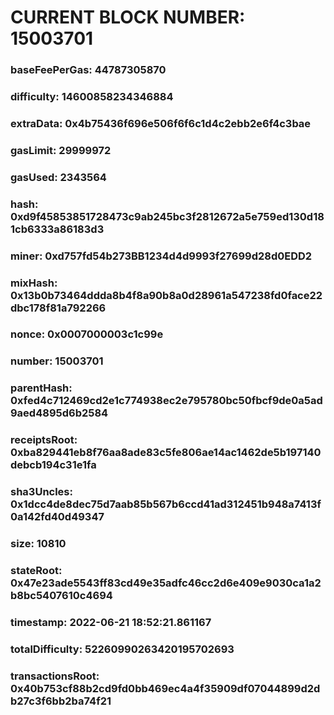 # CURRENT BLOCK NUMBER: 15003701

### baseFeePerGas: 44787305870
### difficulty: 14600858234346884
### extraData: 0x4b75436f696e506f6f6c1d4c2ebb2e6f4c3bae
### gasLimit: 29999972
### gasUsed: 2343564
### hash: 0xd9f45853851728473c9ab245bc3f2812672a5e759ed130d181cb6333a86183d3
### miner: 0xd757fd54b273BB1234d4d9993f27699d28d0EDD2
### mixHash: 0x13b0b73464ddda8b4f8a90b8a0d28961a547238fd0face22dbc178f81a792266
### nonce: 0x0007000003c1c99e
### number: 15003701
### parentHash: 0xfed4c712469cd2e1c774938ec2e795780bc50fbcf9de0a5ad9aed4895d6b2584
### receiptsRoot: 0xba829441eb8f76aa8ade83c5fe806ae14ac1462de5b197140debcb194c31e1fa
### sha3Uncles: 0x1dcc4de8dec75d7aab85b567b6ccd41ad312451b948a7413f0a142fd40d49347
### size: 10810
### stateRoot: 0x47e23ade5543ff83cd49e35adfc46cc2d6e409e9030ca1a2b8bc5407610c4694
### timestamp: 2022-06-21 18:52:21.861167
### totalDifficulty: 52260990263420195702693
### transactionsRoot: 0x40b753cf88b2cd9fd0bb469ec4a4f35909df07044899d2db27c3f6bb2ba74f21
